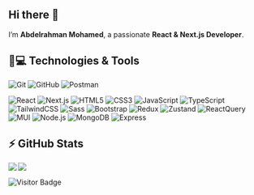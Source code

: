 ## Hi there 👋

I’m **Abdelrahman Mohamed**, a passionate **React & Next.js Developer**.

## 🚀💻 Technologies & Tools

![Git](https://img.shields.io/badge/-Git-black?style=flat-square&logo=git)
![GitHub](https://img.shields.io/badge/-GitHub-181717?style=flat-square&logo=github)
![Postman](https://img.shields.io/badge/Postman-black?style=flat-square&logo=postman)

![React](https://img.shields.io/badge/React-20232A?style=flat-square&logo=react)
![Next.js](https://img.shields.io/badge/Next.js-000000?style=flat-square&logo=nextdotjs)
![HTML5](https://img.shields.io/badge/HTML5-E34F26?style=flat-square&logo=html5&logoColor=white)
![CSS3](https://img.shields.io/badge/CSS3-1572B6?style=flat-square&logo=css3)
![JavaScript](https://img.shields.io/badge/JavaScript-323330?style=flat-square&logo=javascript)
![TypeScript](https://img.shields.io/badge/TypeScript-007ACC?style=flat-square&logo=typescript)
![TailwindCSS](https://img.shields.io/badge/Tailwind_CSS-38B2AC?style=flat-square&logo=tailwind-css)
![Sass](https://img.shields.io/badge/Sass-CC6699?style=flat-square&logo=sass)
![Bootstrap](https://img.shields.io/badge/Bootstrap-563D7C?style=flat-square&logo=bootstrap)
![Redux](https://img.shields.io/badge/Redux-593D88?style=flat-square&logo=redux)
![Zustand](https://img.shields.io/badge/Zustand-764ABC?style=flat-square&logo=zustand)
![ReactQuery](https://img.shields.io/badge/React_Query-FF4154?style=flat-square&logo=react-query)
![MUI](https://img.shields.io/badge/MUI-007FFF?style=flat-square&logo=mui)
![Node.js](https://img.shields.io/badge/Node.js-43853D?style=flat-square&logo=node.js)
![MongoDB](https://img.shields.io/badge/MongoDB-4EA94B?style=flat-square&logo=mongodb)
![Express](https://img.shields.io/badge/Express.js-404D59?style=flat-square&logo=express)

## ⚡ GitHub Stats

<img align="left" src="https://github-readme-stats.vercel.app/api?username=YOUR_GITHUB_USERNAME&show_icons=true&count_private=true&theme=gruvbox" />
<img src="https://github-readme-stats.vercel.app/api/top-langs/?username=YOUR_GITHUB_USERNAME&layout=compact&count_private=true&theme=gruvbox" />

![Visitor Badge](https://visitor-badge.laobi.icu/badge?page_id=YOUR_GITHUB_USERNAME.YOUR_GITHUB_USERNAME)
